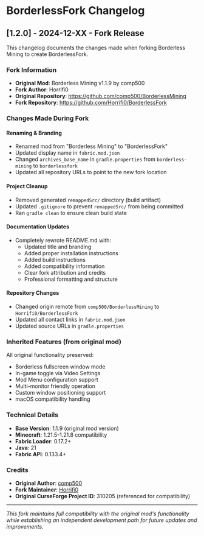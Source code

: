 # BorderlessFork Changelog

## [1.2.0] - 2024-12-XX - Fork Release

This changelog documents the changes made when forking Borderless Mining to create BorderlessFork.

### **Fork Information**
- **Original Mod**: Borderless Mining v1.1.9 by comp500
- **Fork Author**: Horrifi0
- **Original Repository**: https://github.com/comp500/BorderlessMining
- **Fork Repository**: https://github.com/Horrifi0/BorderlessFork

### **Changes Made During Fork**

#### **Renaming & Branding**
- Renamed mod from "Borderless Mining" to "BorderlessFork"
- Updated display name in `fabric.mod.json`
- Changed `archives_base_name` in `gradle.properties` from `borderless-mining` to `borderlessfork`
- Updated all repository URLs to point to the new fork location

#### **Project Cleanup**
- Removed generated `remappedSrc/` directory (build artifact)
- Updated `.gitignore` to prevent `remappedSrc/` from being committed
- Ran `gradle clean` to ensure clean build state

#### **Documentation Updates**
- Completely rewrote README.md with:
  - Updated title and branding
  - Added proper installation instructions
  - Added build instructions
  - Added compatibility information
  - Clear fork attribution and credits
  - Professional formatting and structure

#### **Repository Changes**
- Changed origin remote from `comp500/BorderlessMining` to `Horrifi0/BorderlessFork`
- Updated all contact links in `fabric.mod.json`
- Updated source URLs in `gradle.properties`

### **Inherited Features** (from original mod)
All original functionality preserved:
- Borderless fullscreen window mode
- In-game toggle via Video Settings
- Mod Menu configuration support
- Multi-monitor friendly operation
- Custom window positioning support
- macOS compatibility handling

### **Technical Details**
- **Base Version**: 1.1.9 (original mod version)
- **Minecraft**: 1.21.5-1.21.8 compatibility
- **Fabric Loader**: 0.17.2+
- **Java**: 21
- **Fabric API**: 0.133.4+

### **Credits**
- **Original Author**: [comp500](https://github.com/comp500)
- **Fork Maintainer**: [Horrifi0](https://github.com/Horrifi0)
- **Original CurseForge Project ID**: 310205 (referenced for compatibility)

---

*This fork maintains full compatibility with the original mod's functionality while establishing an independent development path for future updates and improvements.*